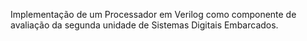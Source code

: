 Implementação de um Processador em Verilog como componente de avaliação da segunda unidade de Sistemas Digitais Embarcados.
